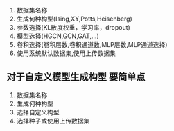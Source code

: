1. 数据集名称
2. 生成何种构型(Ising,XY,Potts,Heisenberg)
2. 参数选择(KL散度权重，学习率，dropout)
3. 模型选择(HGCN,GCN,GAT,...)
4. 卷积选择(卷积层数,卷积通道数,MLP层数,MLP通道选择)
5. 使用系统默认数据集,使用上传数据集

## 对于自定义模型生成构型 要简单点
1. 数据集名称
2. 生成何种构型
3. 选择自定义构型
4. 选择种子或使用上传数据集
 